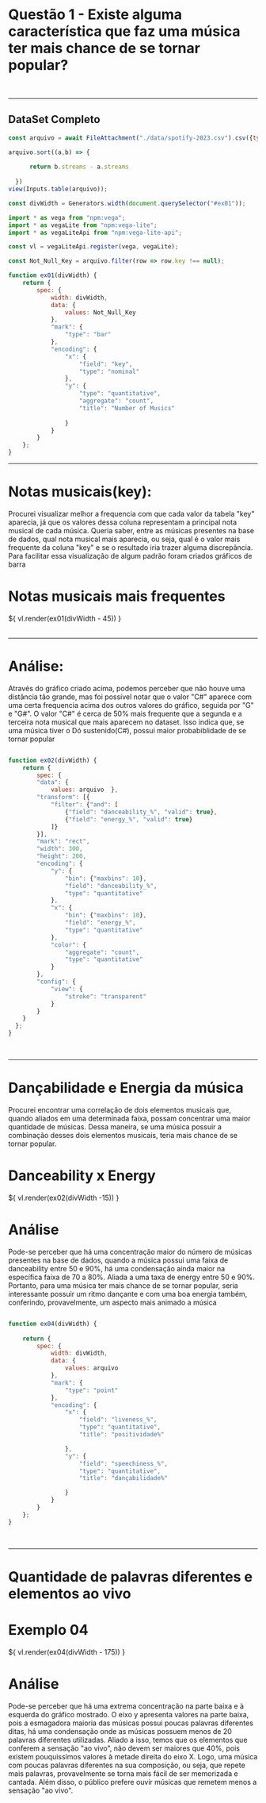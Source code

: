 # Questão 1 - Existe alguma característica que faz uma música ter mais chance de se tornar popular?

<br>
<hr>

## DataSet Completo


```js
const arquivo = await FileAttachment("./data/spotify-2023.csv").csv({typed: true});

arquivo.sort((a,b) => {
   
      return b.streams - a.streams
    
  })
view(Inputs.table(arquivo));

const divWidth = Generators.width(document.querySelector("#ex01"));

import * as vega from "npm:vega";
import * as vegaLite from "npm:vega-lite";
import * as vegaLiteApi from "npm:vega-lite-api";

const vl = vegaLiteApi.register(vega, vegaLite);

const Not_Null_Key = arquivo.filter(row => row.key !== null);

function ex01(divWidth) {
    return {
        spec: {
            width: divWidth,
            data: {
                values: Not_Null_Key
            },
            "mark": {
                "type": "bar"
            },
            "encoding": {
                "x": {
                    "field": "key",
                    "type": "nominal"
                },
                "y": {
                    "type": "quantitative",
                    "aggregate": "count",
                    "title": "Number of Musics"
                    
                }
            }
        }
    };
}
```
<hr>

# Notas musicais(key):
Procurei visualizar melhor a frequencia com que cada valor da tabela "key" aparecia, já que os valores dessa coluna representam a principal nota musical de cada música.
Queria saber, entre as músicas presentes na base de dados, qual nota musical mais aparecia, ou seja, qual é o valor mais frequente da coluna "key" e se o resultado iria trazer alguma discrepância. 
Para facilitar essa visualização de algum padrão foram criados gráficos de barra

<div id="ex01" class="card">
        <h1>Notas musicais mais frequentes</h1>
        <div style="width: 100%; margin-top: 15px;">
            ${ vl.render(ex01(divWidth - 45)) }
        </div>
</div>

<br>
<hr>

# Análise:
Através do gráfico criado acima, podemos perceber que não houve uma distância tão grande, mas foi possível notar que o valor "C#" aparece com uma certa frequencia acima dos outros valores do gráfico, seguida por "G" e "G#". O valor "C#" é cerca de 50% mais frequente que a segunda e a terceira nota musical que mais aparecem no dataset. Isso indica que, se uma música tiver o Dó sustenido(C#), possui maior probabiblidade de se tornar popular


```js

function ex02(divWidth) {
    return {
        spec: {
        "data": {
            values: arquivo  },
        "transform": [{
            "filter": {"and": [
                {"field": "danceability_%", "valid": true}, 
                {"field": "energy_%", "valid": true} 
            ]}
        }],
        "mark": "rect",
        "width": 300,
        "height": 200,
        "encoding": {
            "y": {
                "bin": {"maxbins": 10},
                "field": "danceability_%", 
                "type": "quantitative"
            },
            "x": {
                "bin": {"maxbins": 10},
                "field": "energy_%", 
                "type": "quantitative"
            },
            "color": {
                "aggregate": "count",
                "type": "quantitative"
            }
        },
        "config": {
            "view": {
                "stroke": "transparent"
            }
        }
    }
  };
}

```
<br>
<hr>

# Dançabilidade e Energia da música
Procurei encontrar uma correlação de dois elementos musicais que, quando aliados em uma determinada faixa, possam concentrar uma maior quantidade de músicas. Dessa maneira, se uma música possuir a combinação desses dois elementos musicais, teria mais chance de se tornar popular.

<div id="ex02" class="card">
        <h1>Danceability x Energy</h1>
        <div style="width: 100%; margin-top: 15px;">
            ${ vl.render(ex02(divWidth -15)) }
        </div>
</div>

# Análise
Pode-se perceber que há uma concentração maior do número de músicas presentes na base de dados, quando a música possui uma faixa de danceability entre 50 e 90%, há uma condensação ainda maior na específica faixa de 70 a 80%. Aliada a uma taxa de energy entre 50 e 90%. Portanto, para uma música ter mais chance de se tornar popular, seria interessante possuir um ritmo dançante e com uma boa energia também, conferindo, provavelmente, um aspecto mais animado a música

```js

function ex04(divWidth) {
    
    return {
        spec: {
            width: divWidth,
            data: {
                values: arquivo
            },
            "mark": {
                "type": "point"
            },
            "encoding": {
                "x": {
                    "field": "liveness_%",
                    "type": "quantitative",
                    "title": "positividade%"

                },
                "y": {
                    "field": "speechiness_%",
                    "type": "quantitative",
                    "title": "dançabilidade%"

                }   
            }
        }
    };
}
```
<br>
<hr>

# Quantidade de palavras diferentes e elementos ao vivo

<div id="ex04" class="card">
        <h1>Exemplo 04</h1>
        <div style="width: 100%; margin-top: 15px;">
            ${ vl.render(ex04(divWidth - 175)) }
        </div>
</div>

# Análise
Pode-se perceber que há uma extrema concentração na parte baixa e à esquerda do gráfico mostrado. O eixo y apresenta valores na parte baixa, pois a esmagadora maioria das músicas possui poucas palavras diferentes ditas, há uma condensação onde as músicas possuem menos de 20 palavras diferentes utilizadas. Aliado a isso, temos que os elementos que conferem a sensação "ao vivo", não devem ser maiores que 40%, pois existem pouquissímos valores à metade direita do eixo X. Logo, uma música com poucas palavras diferentes na sua composição, ou seja, que repete mais palavras, provavelmente se torna mais fácil de ser memorizada e cantada. Além disso, o público prefere ouvir músicas que remetem menos a sensação "ao vivo".


